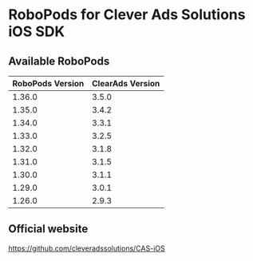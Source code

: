 # RoboPods for Clever Ads Solutions iOS SDK

## Available RoboPods

| RoboPods Version | ClearAds Version |
|------------------|------------------|
| 1.36.0           | 3.5.0            |
| 1.35.0           | 3.4.2            |
| 1.34.0           | 3.3.1            |
| 1.33.0           | 3.2.5            |
| 1.32.0           | 3.1.8            |
| 1.31.0           | 3.1.5            |
| 1.30.0           | 3.1.1            |
| 1.29.0           | 3.0.1            |
| 1.26.0           | 2.9.3            |

## Official website
https://github.com/cleveradssolutions/CAS-iOS
